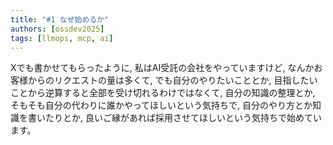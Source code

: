 ```yaml
---
title: "#1 なぜ始めるか"
authors: [ossdev2025]
tags: [llmops, mcp, ai]
---
```



Xでも書かせてもらったように, 私はAI受託の会社をやっていますけど, なんかお客様からのリクエストの量は多くて, でも自分のやりたいこととか, 目指したいことから逆算すると全部を受け切れるわけではなくて, 自分の知識の整理とか, そもそも自分の代わりに誰かやってほしいという気持ちで, 自分のやり方とか知識を書いたりとか, 良いご縁があれば採用させてほしいという気持ちで始めています。